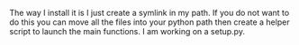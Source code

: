 The way I install it is I just create a symlink in my path. If you do not want
to do this you can move all the files into your python path then create a helper
script to launch the main functions. I am working on a setup.py.
